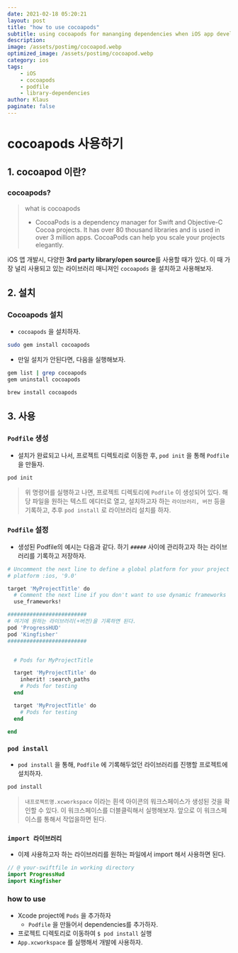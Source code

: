```yaml
---
date: 2021-02-18 05:20:21
layout: post
title: "how to use cocoapods"
subtitle: using cocoapods for mananging dependencies when iOS app development
description:
image: /assets/postimg/cocoapod.webp
optimized_image: /assets/postimg/cocoapod.webp
category: ios
tags:
    - iOS
    - cocoapods
    - podfile
    - library-dependencies
author: Klaus
paginate: false
---
```


# cocoapods 사용하기 



## 1. cocoapod 이란?

### cocoapods?

> what is cocoapods
>
> - CocoaPods is a dependency manager for Swift and Objective-C Cocoa projects. It has over 80 thousand libraries and is used in over 3 million apps. CocoaPods can help you scale your projects elegantly.

iOS 앱 개발시, 다양한 **3rd party library/open source**를 사용할 때가 있다. 이 때 가장 널리 사용되고 있는 라이브러리 매니져인 `cocoapods` 을 설치하고 사용해보자.



## 2. 설치

### Cocoapods 설치

- `cocoapods` 을 설치하자.

``` zsh
sudo gem install cocoapods
```



- 만일 설치가 안된다면, 다음을 실행해보자.

``` zsh
gem list | grep cocoapods
gem uninstall cocoapods

brew install cocoapods
```



## 3. 사용

### `Podfile` 생성

- 설치가 완료되고 나서, 프로젝트 디렉토리로 이동한 후,  `pod init` 을 통해 `Podfile` 을 만들자.

``` zsh
pod init
```

> 위 명령어를 실행하고 나면, 프로젝트 디렉토리에 `Podfile` 이 생성되어 있다. 해당 파일을 원하는 텍스트 에디터로 열고, 설치하고자 하는 `라이브러리, 버전`  등을 기록하고, 추후 `pod install` 로 라이브러리 설치를 하자.



### `Podfile` 설정

- 생성된 Podfile의 예시는 다음과 같다. 하기 `#####` 사이에 관리하고자 하는 라이브러리를 기록하고 저장하자.

``` zsh
# Uncomment the next line to define a global platform for your project
# platform :ios, '9.0'

target 'MyProjectTitle' do
  # Comment the next line if you don't want to use dynamic frameworks
  use_frameworks!

#########################
# 여기에 원하는 라이브러리(+버전)을 기록하면 된다.
pod 'ProgressHUD'
pod 'Kingfisher'
#########################


  # Pods for MyProjectTitle

  target 'MyProjectTitle' do
    inherit! :search_paths
    # Pods for testing
  end

  target 'MyProjectTitle' do
    # Pods for testing
  end

end
```



### `pod install`

- `pod install` 을 통해, `Podfile` 에 기록해두었던 라이브러리를 진행할 프로젝트에 설치하자.

``` zsh
pod install
```

> `내프로젝트명.xcworkspace` 이라는 흰색 아이콘의 워크스페이스가 생성된 것을 확인할 수 있다. 이 워크스페이스를 더블클릭해서 실행해보자. 앞으로 이 워크스페이스를 통해서 작업을하면 된다. 





### `import 라이브러리`

- 이제 사용하고자 하는 라이브러리를 원하는 파일에서 import 해서 사용하면 된다.

``` swift
// @ your-swiftfile in working directory
import ProgressHud
import Kingfisher
```







### how to use

- Xcode project에 `Pods` 을 추가하자
  - `Podfile` 을 만들어서 dependencies를 추가하자.
- 프로젝트 디렉토리로 이동하여 `$ pod install` 실행
- `App.xcworkspace`  를 실행해서 개발에 사용하자.









